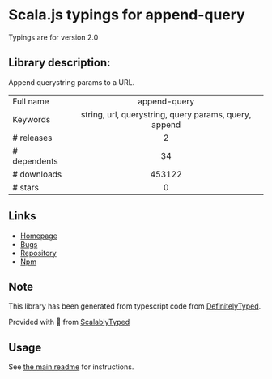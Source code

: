 
# Scala.js typings for append-query

Typings are for version 2.0

## Library description:
Append querystring params to a URL.

|                    |                 |
| ------------------ | :-------------: |
| Full name          | append-query |
| Keywords           | string, url, querystring, query params, query, append |
| # releases         | 2 |
| # dependents       | 34 |
| # downloads        | 453122 |
| # stars            | 0 |

## Links
- [Homepage](https://github.com/lakenen/node-append-query)
- [Bugs](https://github.com/lakenen/node-append-query/issues)
- [Repository](https://github.com/lakenen/node-append-query)
- [Npm](https://www.npmjs.com/package/append-query)
    


## Note
This library has been generated from typescript code from [DefinitelyTyped](https://definitelytyped.org).

Provided with :purple_heart: from [ScalablyTyped](https://github.com/oyvindberg/ScalablyTyped)

## Usage
See [the main readme](../../readme.md) for instructions.


